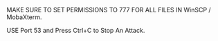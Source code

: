 MAKE SURE TO SET PERMISSIONS TO 777 FOR ALL FILES IN WinSCP / MobaXterm.

USE Port 53 and Press Ctrl+C to Stop  An Attack.
